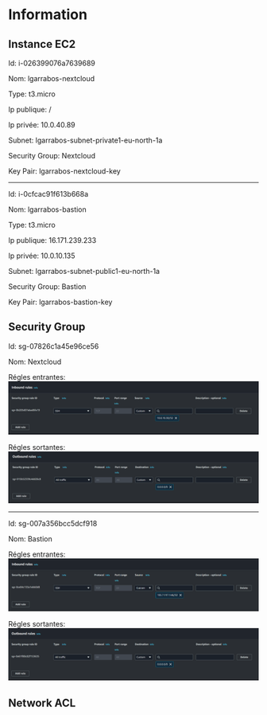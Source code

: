 # Information
## Instance EC2

Id: i-026399076a7639689

Nom: lgarrabos-nextcloud

Type: t3.micro

Ip publique: /

Ip privée: 10.0.40.89

Subnet: lgarrabos-subnet-private1-eu-north-1a

Security Group: Nextcloud

Key Pair: lgarrabos-nextcloud-key

---

Id: i-0cfcac91f613b668a

Nom: lgarrabos-bastion

Type: t3.micro

Ip publique: 16.171.239.233

Ip privée: 10.0.10.135

Subnet: lgarrabos-subnet-public1-eu-north-1a

Security Group: Bastion

Key Pair: lgarrabos-bastion-key

## Security Group

Id: sg-07826c1a45e96ce56

Nom: Nextcloud

Régles entrantes:![alt text](image-4.png)

Régles sortantes: ![alt text](image-3.png)

---

Id: sg-007a356bcc5dcf918

Nom: Bastion

Régles entrantes: ![alt text](image-5.png)

Régles sortantes: ![alt text](image-6.png)

## Network ACL
